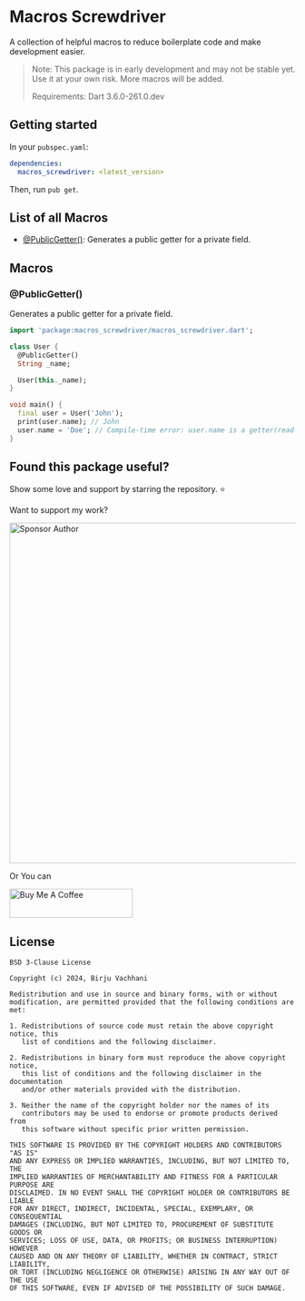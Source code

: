 # Macros Screwdriver

A collection of helpful macros to reduce boilerplate code and make development easier.

> Note: This package is in early development and may not be stable yet. Use it at your own risk. More macros will
> be added.
>
> Requirements: Dart 3.6.0-261.0.dev

## Getting started

In your `pubspec.yaml`:

```yaml
dependencies:
  macros_screwdriver: <latest_version>
```

Then, run `pub get`.

## List of all Macros

- [@PublicGetter()](#publicgetter): Generates a public getter for a private field.



## Macros

### @PublicGetter()

Generates a public getter for a private field.

```dart
import 'package:macros_screwdriver/macros_screwdriver.dart';

class User {
  @PublicGetter()
  String _name;

  User(this._name);
}

void main() {
  final user = User('John');
  print(user.name); // John
  user.name = 'Doe'; // Compile-time error: user.name is a getter(read-only).
}

```

## Found this package useful?

Show some love and support by starring the repository. ⭐

Want to support my work?

<a href="https://github.com/sponsors/BirjuVachhani" target="_blank"><img src="https://raw.githubusercontent.com/BirjuVachhani/spider/main/.github/sponsor.png?raw=true" alt="Sponsor Author" style="!important;width: 600px !important;" ></a>

Or You can

<a href="https://www.buymeacoffee.com/birjuvachhani" target="_blank"><img src="https://cdn.buymeacoffee.com/buttons/default-blue.png" alt="Buy Me A Coffee" style="height: 51px !important;width: 217px !important;" ></a>

## License

```
BSD 3-Clause License

Copyright (c) 2024, Birju Vachhani

Redistribution and use in source and binary forms, with or without
modification, are permitted provided that the following conditions are met:

1. Redistributions of source code must retain the above copyright notice, this
   list of conditions and the following disclaimer.

2. Redistributions in binary form must reproduce the above copyright notice,
   this list of conditions and the following disclaimer in the documentation
   and/or other materials provided with the distribution.

3. Neither the name of the copyright holder nor the names of its
   contributors may be used to endorse or promote products derived from
   this software without specific prior written permission.

THIS SOFTWARE IS PROVIDED BY THE COPYRIGHT HOLDERS AND CONTRIBUTORS "AS IS"
AND ANY EXPRESS OR IMPLIED WARRANTIES, INCLUDING, BUT NOT LIMITED TO, THE
IMPLIED WARRANTIES OF MERCHANTABILITY AND FITNESS FOR A PARTICULAR PURPOSE ARE
DISCLAIMED. IN NO EVENT SHALL THE COPYRIGHT HOLDER OR CONTRIBUTORS BE LIABLE
FOR ANY DIRECT, INDIRECT, INCIDENTAL, SPECIAL, EXEMPLARY, OR CONSEQUENTIAL
DAMAGES (INCLUDING, BUT NOT LIMITED TO, PROCUREMENT OF SUBSTITUTE GOODS OR
SERVICES; LOSS OF USE, DATA, OR PROFITS; OR BUSINESS INTERRUPTION) HOWEVER
CAUSED AND ON ANY THEORY OF LIABILITY, WHETHER IN CONTRACT, STRICT LIABILITY,
OR TORT (INCLUDING NEGLIGENCE OR OTHERWISE) ARISING IN ANY WAY OUT OF THE USE
OF THIS SOFTWARE, EVEN IF ADVISED OF THE POSSIBILITY OF SUCH DAMAGE.
```